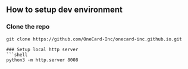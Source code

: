 ## How to setup dev environment
### Clone the repo
```shell
git clone https://github.com/OneCard-Inc/onecard-inc.github.io.git

### Setup local http server
```shell
python3 -m http.server 8008